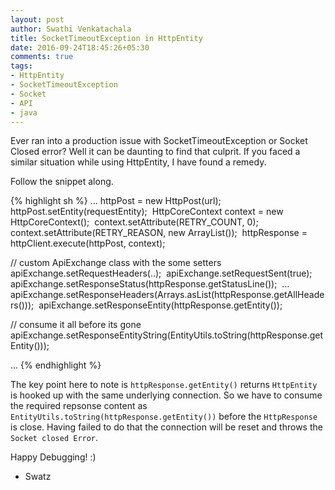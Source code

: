 ```yaml
---
layout: post
author: Swathi Venkatachala
title: SocketTimeoutException in HttpEntity
date: 2016-09-24T18:45:26+05:30
comments: true
tags:
- HttpEntity
- SocketTimeoutException
- Socket
- API
- java
---
```



Ever ran into a production issue with SocketTimeoutException or Socket Closed error? Well it can be daunting to
find that culprit. If you faced a similar situation while using HttpEntity, I have found a remedy.

Follow the snippet along.

{% highlight sh %}
...
httpPost = new HttpPost(url); 
httpPost.setEntity(requestEntity); 
HttpCoreContext context = new HttpCoreContext(); 
context.setAttribute(RETRY_COUNT, 0); 
context.setAttribute(RETRY_REASON, new ArrayList<StatusLine>()); 
httpResponse = httpClient.execute(httpPost, context); 

// custom ApiExchange class with the some setters
apiExchange.setRequestHeaders(..); 
apiExchange.setRequestSent(true); 
apiExchange.setResponseStatus(httpResponse.getStatusLine()); 
...
apiExchange.setResponseHeaders(Arrays.asList(httpResponse.getAllHeaders())); 
apiExchange.setResponseEntity(httpResponse.getEntity()); 

// consume it all before its gone 
apiExchange.setResponseEntityString(EntityUtils.toString(httpResponse.getEntity())); 

...
{% endhighlight %}

The key point here to note is `httpResponse.getEntity()` returns `HttpEntity` is hooked up with the same
underlying connection. So we have to consume the required repsonse content as `EntityUtils.toString(httpResponse.getEntity())` before the `HttpResponse` is close. Having failed to do that the connection will be reset and throws the
`Socket closed Error`.

Happy Debugging! :)

- Swatz